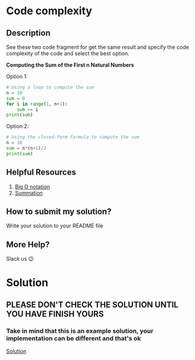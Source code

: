 # Code complexity

## Description

See these two code fragment for get the same result and specify the code complexity of the code and select the best option.

**Computing the Sum of the First n Natural Numbers**

Option 1:
```python
# Using a loop to compute the sum
n = 10
sum = 0
for i in range(1, n+1):
    sum += i
print(sum)
```

Option 2:
```python
# Using the closed-form formula to compute the sum
n = 10
sum = n*(n+1)/2
print(sum)
```

## Helpful Resources

1. [Big O notation](https://towardsdatascience.com/complexity-theory-101-introduction-to-big-o-bab99152ad44)
2. [Summation](https://en.wikipedia.org/wiki/Summation)

## How to submit my solution?

Write your solution to your README file

## More Help?

Slack us 😉

# Solution

## PLEASE DON'T CHECK THE SOLUTION UNTIL YOU HAVE FINISH YOURS

### Take in mind that this is an example solution, your implementation can be different and that's ok

[Solution](../sol)
